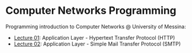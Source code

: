 # Computer Networks Programming
Programming introduction to Computer Networks @ University of Messina:

- [Lecture 01](lecture01): Application Layer - Hypertext Transfer Protocol (HTTP)
- [Lecture 02](lecture02): Application Layer - Simple Mail Transfer Protocol (SMTP)
<!-- - [Lecture 03](lecture03): Application Layer - (FTP) -->
